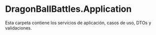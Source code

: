 # DragonBallBattles.Application

Esta carpeta contiene los servicios de aplicación, casos de uso, DTOs y validaciones.
